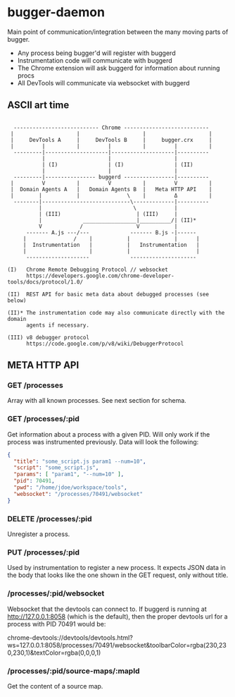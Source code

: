 # bugger-daemon

Main point of communication/integration between the many moving parts of
bugger.

* Any process being bugger'd will register with buggerd
* Instrumentation code will communicate with buggerd
* The Chrome extension will ask buggerd for information about running procs
* All DevTools will communicate via websocket with buggerd

## ASCII art time

```

  --------------------------- Chrome ---------------------------
 |                    |                    |                    |
 |     DevTools A     |     DevTools B     |     bugger.crx     |
 |         |          |         |          |         |          |
  ---------|--------------------|--------------------|----------
           |                    |                    |
           | (I)                | (I)                | (II)
           |                    |                    |
  ---------|---------------- buggerd ----------------|----------
 |         V          |         V          |         V          |
 |  Domain Agents A   |   Domain Agents B  |   Meta HTTP API    |
 |        |           |               \    |         Δ          |
  --------|----------------------------\-------------|----------
          |                             \            |
          | (III)                        | (III)     |
          |             _________________|__________/| (II)*
          V            /                 V           |
      ------- A.js ---/---             ------- B.js -|------
     |               /    |           |              |      |
     |  Instrumentation   |           |   Instrumentation   |
     |                    |           |                     |
      --------------------             ---------------------

(I)   Chrome Remote Debugging Protocol // websocket
      https://developers.google.com/chrome-developer-tools/docs/protocol/1.0/

(II)  REST API for basic meta data about debugged processes (see below)

(II)* The instrumentation code may also communicate directly with the domain
      agents if necessary.

(III) v8 debugger protocol
      https://code.google.com/p/v8/wiki/DebuggerProtocol
```

## META HTTP API

### GET /processes

Array with all known processes. See next section for schema.

### GET /processes/:pid

Get information about a process with a given PID. Will only work if the
process was instrumented previously. Data will look the following:

```json
{
  "title": "some_script.js param1 --num=10",
  "script": "some_script.js",
  "params": [ "param1", "--num=10" ],
  "pid": 70491,
  "pwd": "/home/jdoe/workspace/tools",
  "websocket": "/processes/70491/websocket"
}
```

### DELETE /processes/:pid

Unregister a process.

### PUT /processes/:pid

Used by instrumentation to register a new process. It expects JSON data in the
body that looks like the one shown in the GET request, only without title.

### /processes/:pid/websocket

Websocket that the devtools can connect to. If buggerd is running at
http://127.0.0.1:8058 (which is the default), then the proper devtools url
for a process with PID 70491 would be:

chrome-devtools://devtools/devtools.html?ws=127.0.0.1:8058/processes/70491/websocket&toolbarColor=rgba(230,230,230,1)&textColor=rgba(0,0,0,1)

### /processes/:pid/source-maps/:mapId

Get the content of a source map.
